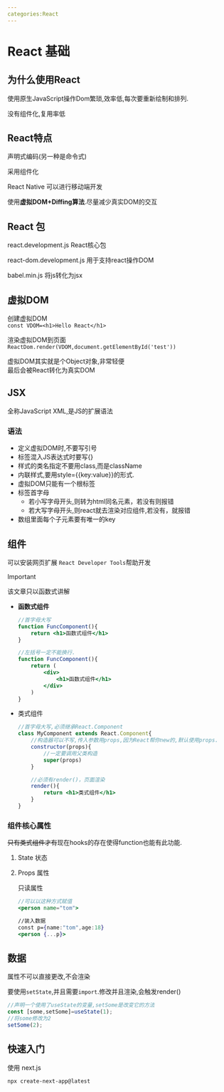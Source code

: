 ```yaml
---
categories:React
---
```


# React 基础

## 为什么使用React

使用原生JavaScript操作Dom繁琐,效率低,每次要重新绘制和排列.

没有组件化,复用率低

## React特点

声明式编码(另一种是命令式)

采用组件化

React Native 可以进行移动端开发

使用**虚拟DOM+Diffing算法**.尽量减少真实DOM的交互

## React 包

react.development.js React核心包

react-dom.development.js 用于支持react操作DOM

babel.min.js 将js转化为jsx

## 虚拟DOM

创建虚拟DOM  
`const VDOM=<h1>Hello React</h1>`

渲染虚拟DOM到页面  
`ReactDom.render(VDOM,document.getElementById('test'))`

虚拟DOM其实就是个Object对象,非常轻便  
最后会被React转化为真实DOM

## JSX

全称JavaScript XML,是JS的扩展语法

### 语法
- 定义虚拟DOM时,不要写引号
- 标签混入JS表达式时要写{}
- 样式的类名指定不要用class,而是className
- 内联样式,要用style={{key:value}}的形式.
- 虚拟DOM只能有一个根标签
- 标签首字母
  - 若小写字母开头,则转为html同名元素，若没有则报错
  - 若大写字母开头,则react就去渲染对应组件,若没有，就报错
- 数组里面每个子元素要有唯一的key

## 组件

可以安装网页扩展 `React Developer Tools`帮助开发

>[!Important]
>该文章只以函数式讲解

- **函数式组件**

    ```jsx
    //首字母大写
    function FuncComponent(){
        return <h1>函数式组件</h1>
    }

    //左括号一定不能换行.
    function FuncComponent(){
        return (
            <div>
                <h1>函数式组件</h1>
            </div>
        )
    }
    ```

- 类式组件

    ```jsx
    //首字母大写,必须继承React.Component
    class MyComponent extends React.Component{
        //构造器可以不写,传入参数用props,因为React帮你new的,默认使用props.
        constructor(props){
            //一定要调用父类构造
            super(props)
        }

        //必须有render()，页面渲染
        render(){
            return <h1>类式组件</h1>
        }
    }
    ```

### 组件核心属性

~~只有类式组件才有~~现在hooks的存在使得function也能有此功能.

1.  State 状态

1.  Props 属性
    
    只读属性

    ```jsx
    //可以以这种方式赋值  
    <person name="tom">

    //装入数据
    const p={name:"tom",age:18}
    <person {...p}>
    ```

## 数据

属性不可以直接更改,不会渲染


要使用`setState`,并且需要`import`.修改并且渲染,会触发render()

```jsx
//声明一个使用了useState的变量,setSome是改变它的方法
const [some,setSome]=useState(1);
//将some修改为2
setSome(2);
```

## 快速入门

使用 next.js

`npx create-next-app@latest`

